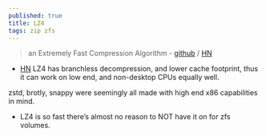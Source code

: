 ```yaml
---
published: true
title: LZ4
tags: zip zfs
---
```

> an Extremely Fast Compression Algorithm - [github](https://lz4.github.io/lz4/) / [HN](https://news.ycombinator.com/item?id=25915274)

- [HN](https://news.ycombinator.com/item?id=25926311)
LZ4 has branchless decompression, and lower cache footprint, thus it can work on low end, and non-desktop CPUs equally well.

zstd, brotly, snappy were seemingly all made with high end x86 capabilities in mind.

-  LZ4 is so fast there’s almost no reason to NOT have it on for zfs volumes.


